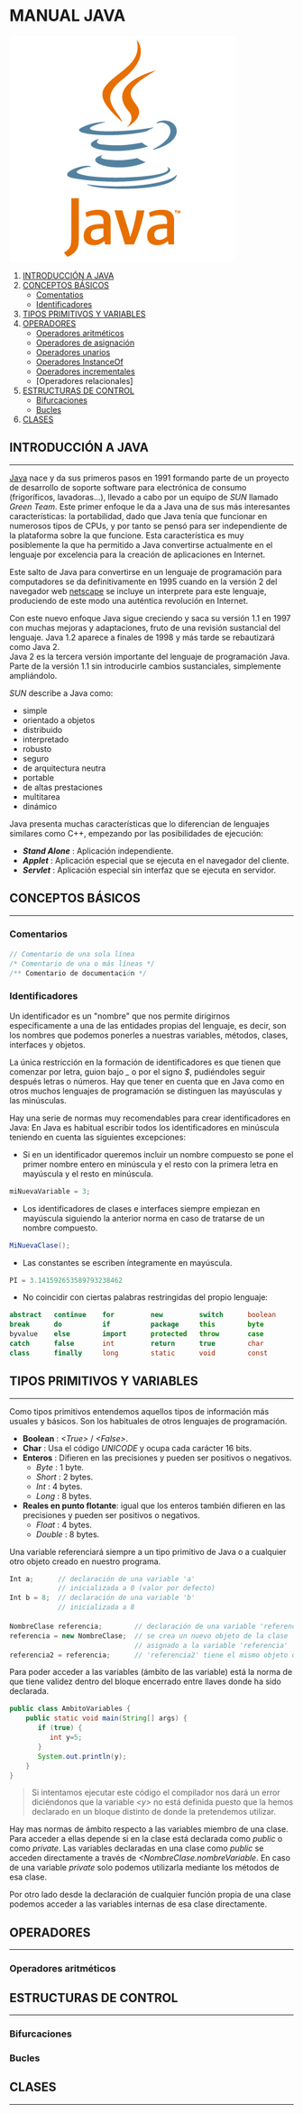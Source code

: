 # MANUAL JAVA

![Java](Fotos/Manual_Java/Java_logo.png)

1. [INTRODUCCIÓN A JAVA](#introducción-a-java)
2. [CONCEPTOS BÁSICOS](#conceptos-básicos)
   - [Comentatios](#comentarios)
   - [Identificadores](#identificadores)
3. [TIPOS PRIMITIVOS Y VARIABLES](#tipos-primitivos-y-variables)
4. [OPERADORES](#operadores)
   - [Operadores aritméticos](#operadores-aritméticos)
   - [Operadores de asignación](#operadores-de-asignación)
   - [Operadores unarios](#operadores-unarios)
   - [Operadores InstanceOf](#operador-instanceof)
   - [Operadores incrementales](#operadores-incrementales)
   - [Operadores relacionales]
5. [ESTRUCTURAS DE CONTROL](#estructuras-de-control)
   - [Bifurcaciones](#bifurcaciones)
   - [Bucles](#bucles)
6. [CLASES](#clases)

## INTRODUCCIÓN A JAVA
---
[Java](https://www.java.com/es/) nace y da sus primeros pasos en 1991 formando parte de un proyecto de desarrollo de soporte software para electrónica de consumo (frigoríficos, lavadoras...), llevado a cabo por un equipo de *SUN* llamado *Green Team*. Este primer enfoque le da a Java una de sus más interesantes características: la portabilidad, dado que Java tenía que funcionar en numerosos tipos de CPUs, y por tanto se pensó para ser independiente de la plataforma sobre la que funcione. Esta característica es muy posiblemente la que ha permitido a Java convertirse actualmente en el lenguaje por excelencia para la creación de aplicaciones en Internet.

Este salto de Java para convertirse en un lenguaje de programación para computadores se da definitivamente en 1995 cuando en la versión 2 del navegador web [netscape](https://isp.netscape.com/) se incluye un interprete para este lenguaje, produciendo de este modo una auténtica revolución en Internet.

Con este nuevo enfoque Java sigue creciendo y saca su versión 1.1 en 1997 con muchas mejoras y adaptaciones, fruto de una revisión sustancial del lenguaje. Java 1.2 aparece a finales de 1998 y más tarde se rebautizará como Java 2.  
Java 2 es la tercera versión importante del lenguaje de programación Java. Parte de la versión 1.1 sin introducirle cambios sustanciales, simplemente ampliándolo.

*SUN* describe a Java como:
- simple
- orientado a objetos
- distribuido
- interpretado
- robusto
- seguro
- de arquitectura neutra
- portable
- de altas prestaciones
- multitarea
- dinámico

Java presenta muchas características que lo diferencian de lenguajes similares como C++, empezando por las posibilidades de ejecución:
- ***Stand Alone*** : Aplicación independiente.
- ***Applet*** : Aplicación especial que se ejecuta en el navegador del cliente.
- ***Servlet*** : Aplicación especial sin interfaz que se ejecuta en servidor.


## CONCEPTOS BÁSICOS
---
### Comentarios
~~~~ java
// Comentario de una sola línea
/* Comentario de una o más líneas */
/** Comentario de documentación */
~~~~

### Identificadores
Un identificador es un "nombre" que nos permite dirigirnos específicamente a una de las entidades propias del lenguaje, es decir, son los nombres que podemos ponerles a nuestras variables, métodos, clases, interfaces y objetos.

La única restricción en la formación de identificadores es que tienen que comenzar por letra, guion bajo *_* o por el signo *$*, pudiéndoles seguir después letras o números. Hay que tener en cuenta que en Java como en otros muchos lenguajes de programación se distinguen las mayúsculas y las minúsculas.

Hay una serie de normas muy recomendables para crear identificadores en Java: En Java es habitual escribir todos los identificadores en minúscula teniendo en cuenta las siguientes excepciones:
   - Si en un identificador queremos incluir un nombre compuesto se pone el primer nombre entero en minúscula y el resto con la primera letra en mayúscula y el resto en minúscula.
~~~~ java
miNuevaVariable = 3;
~~~~
   - Los identificadores de clases e interfaces siempre empiezan en mayúscula siguiendo la anterior norma en caso de tratarse de un nombre compuesto.
~~~~ java
MiNuevaClase();
~~~~
   - Las constantes se escriben íntegramente en mayúscula.
~~~~ java
PI = 3.141592653589793238462
~~~~
   - No coincidir con ciertas palabras restringidas del propio lenguaje:
~~~~ java
abstract   continue    for         new         switch      boolean     default     goto        null        synchronized
break      do          if          package     this        byte        double      implements  private     threadsafe
byvalue    else        import      protected   throw       case        extends     instanceof  public      transient
catch      false       int         return      true        char        final       interface   short       try
class      finally     long        static      void        const       float       native      super       while
~~~~

## TIPOS PRIMITIVOS Y VARIABLES
---
Como tipos primitivos entendemos aquellos tipos de información más usuales y básicos. Son los habituales de otros lenguajes de programación.
- **Boolean** : *\<True>* / *\<False>*.
- **Char** : Usa el código *UNICODE* y ocupa cada carácter 16 bits.
- **Enteros** : Difieren en las precisiones y pueden ser positivos o negativos.
   - *Byte* : 1 byte.
   - *Short* : 2 bytes.
   - *Int* : 4 bytes.
   - *Long* : 8 bytes.
- **Reales en punto flotante**: igual que los enteros también difieren en las precisiones y pueden ser positivos o negativos.
   - *Float* : 4 bytes.
   - *Double* : 8 bytes.

Una variable referenciará siempre a un tipo primitivo de Java o a cualquier otro objeto creado en nuestro programa.
~~~~ java
Int a;      // declaración de una variable 'a'
            // inicializada a 0 (valor por defecto)
Int b = 8;  // declaración de una variable 'b'
            // inicializada a 8

NombreClase referencia;        // declaración de una variable 'referencia' preparada para llevar un objeto de la clase 'NombreClase'
referencia = new NombreClase;  // se crea un nuevo objeto de la clase 'NombreClase'
                               // asignado a la variable 'referencia'
referencia2 = referencia;      // 'referencia2' tiene el mismo objeto que 'referencia'
~~~~

Para poder acceder a las variables (ámbito de las variable) está la norma de que tiene validez dentro del bloque encerrado entre llaves donde ha sido declarada.
~~~~ java
public class AmbitoVariables {
    public static void main(String[] args) {
       if (true) {
          int y=5;
       }
       System.out.println(y);
    }
}
~~~~
> Si intentamos ejecutar este código el compilador nos dará un error diciéndonos que la variable *\<y>* no está definida puesto que la hemos declarado en un bloque distinto de donde la pretendemos utilizar.

Hay mas normas de ámbito respecto a las variables miembro de una clase. Para acceder a ellas depende si en la clase está declarada como *public* o como *private*. Las variables declaradas en una clase como *public* se acceden directamente a través de *\<NombreClase.nombreVariable*. En caso de una variable *private* solo podemos utilizarla mediante los métodos de esa clase.

Por otro lado desde la declaración de cualquier función propia de una clase podemos acceder a las variables internas de esa clase directamente.


## OPERADORES
---
### Operadores aritméticos

## ESTRUCTURAS DE CONTROL
---
### Bifurcaciones
### Bucles


## CLASES
---
